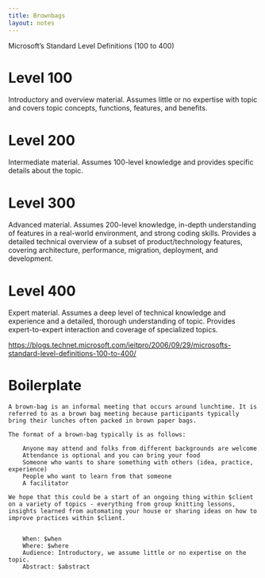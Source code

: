 ```yaml
---
title: Brownbags
layout: notes
---
```


Microsoft’s Standard Level Definitions (100 to 400)

# Level 100
Introductory and overview material. Assumes little or no expertise with topic and covers topic concepts, functions, features, and benefits.

# Level 200
Intermediate material. Assumes 100-level knowledge and provides specific details about the topic.

# Level 300
Advanced material. Assumes 200-level knowledge, in-depth understanding of features in a real-world environment, and strong coding skills. Provides a detailed technical overview of a subset of product/technology features, covering architecture, performance, migration, deployment, and development.

# Level 400
Expert material. Assumes a deep level of technical knowledge and experience and a detailed, thorough understanding of topic. Provides expert-to-expert interaction and coverage of specialized topics.

https://blogs.technet.microsoft.com/ieitpro/2006/09/29/microsofts-standard-level-definitions-100-to-400/


# Boilerplate

```
A brown-bag is an informal meeting that occurs around lunchtime. It is referred to as a brown bag meeting because participants typically bring their lunches often packed in brown paper bags.

The format of a brown-bag typically is as follows:

    Anyone may attend and folks from different backgrounds are welcome
    Attendance is optional and you can bring your food
    Someone who wants to share something with others (idea, practice, experience)
    People who want to learn from that someone
    A facilitator

We hope that this could be a start of an ongoing thing within $client on a variety of topics - everything from group knitting lessons, insights learned from automating your house or sharing ideas on how to improve practices within $client.


    When: $when
    Where: $where
    Audience: Introductory, we assume little or no expertise on the topic.
    Abstract: $abstract
```
